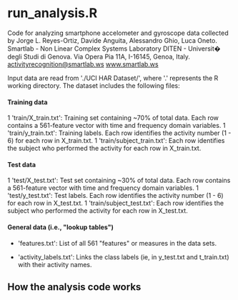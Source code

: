 # run_analysis.R

Code for analyzing smartphone accelometer and gyroscope data collected by
Jorge L. Reyes-Ortiz, Davide Anguita, Alessandro Ghio, Luca Oneto.
Smartlab - Non Linear Complex Systems Laboratory
DITEN - Universit� degli Studi di Genova.
Via Opera Pia 11A, I-16145, Genoa, Italy.
activityrecognition@smartlab.ws
www.smartlab.ws

Input data are read from './UCI HAR Dataset/', where '.' represents
the R working directory. The dataset includes the following files:

#### Training data
1 'train/X_train.txt': Training set containing ~70% of total data. Each row contains a 561-feature vector with time and frequency domain variables.
1 'train/y_train.txt': Training labels. Each row identifies the activity number (1 - 6) for each row in X_train.txt.
1 'train/subject_train.txt': Each row identifies the subject who performed the activity for each row in X_train.txt.

#### Test data
1 'test/X_test.txt': Test set containing ~30% of total data. Each row contains a 561-feature vector with time and frequency domain variables.
1 'test/y_test.txt': Test labels. Each row identifies the activity number (1 - 6) for each row in X_test.txt.
1 'train/subject_test.txt': Each row identifies the subject who performed the activity for each row in X_test.txt.

#### General data (i.e., "lookup tables")
- 'features.txt': List of all 561 "features" or measures in the data sets.

- 'activity_labels.txt': Links the class labels (ie, in y_test.txt and t_train.txt) with their activity names.

## How the analysis code works

